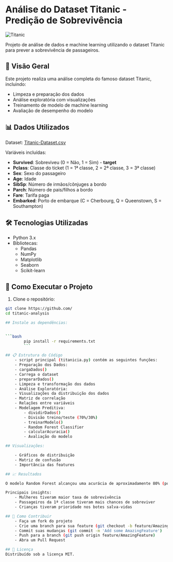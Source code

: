 # Análise do Dataset Titanic - Predição de Sobrevivência

![Titanic](https://upload.wikimedia.org/wikipedia/commons/thumb/f/fd/RMS_Titanic_3.jpg/1200px-RMS_Titanic_3.jpg)

Projeto de análise de dados e machine learning utilizando o dataset Titanic para prever a sobrevivência de passageiros.

## 📌 Visão Geral

Este projeto realiza uma análise completa do famoso dataset Titanic, incluindo:
- Limpeza e preparação dos dados
- Análise exploratória com visualizações
- Treinamento de modelo de machine learning
- Avaliação de desempenho do modelo

## 📊 Dados Utilizados

Dataset: [Titanic-Dataset.csv](https://www.kaggle.com/c/titanic/data)

Variáveis incluídas:
- **Survived**: Sobreviveu (0 = Não, 1 = Sim) - **target**
- **Pclass**: Classe do ticket (1 = 1ª classe, 2 = 2ª classe, 3 = 3ª classe)
- **Sex**: Sexo do passageiro
- **Age**: Idade
- **SibSp**: Número de irmãos/cônjuges a bordo
- **Parch**: Número de pais/filhos a bordo
- **Fare**: Tarifa paga
- **Embarked**: Porto de embarque (C = Cherbourg, Q = Queenstown, S = Southampton)

## 🛠️ Tecnologias Utilizadas

- Python 3.x
- Bibliotecas:
  - Pandas
  - NumPy
  - Matplotlib
  - Seaborn
  - Scikit-learn

## 🚀 Como Executar o Projeto

1. Clone o repositório:
```bash
git clone https://github.com/
cd titanic-analysis

## Instale as dependências:


```bash
        pip install -r requirements.txt
        ```

## 📋 Estrutura do Código
    - script principal (titanicia.py) contém as seguintes funções:
    - Preparação dos Dados:
    - cargaDados() 
    - Carrega o dataset
    - prepararDados() 
    - Limpeza e transformação dos dados
    - Análise Exploratória:
    - Visualizações da distribuição dos dados
    - Matriz de correlação
    - Relações entre variáveis
    - Modelagem Preditiva:
        - dividirDados() 
        - Divisão treino/teste (70%/30%)
        - treinarModelo() 
        - Random Forest Classifier
        - calcularAcuracia() 
        - Avaliação do modelo

## Visualizações:

    - Gráficos de distribuição
    - Matriz de confusão
    - Importância das features

## 📈 Resultados

O modelo Random Forest alcançou uma acurácia de aproximadamente 80% (pode variar dependendo da execução).

Principais insights:
    - Mulheres tiveram maior taxa de sobrevivência
    - Passageiros da 1ª classe tiveram mais chances de sobreviver
    - Crianças tiveram prioridade nos botes salva-vidas

## 🤝 Como Contribuir
    - Faça um fork do projeto
    - Crie uma branch para sua feature (git checkout -b feature/AmazingFeature)
    - Commit suas mudanças (git commit -m 'Add some AmazingFeature')
    - Push para a branch (git push origin feature/AmazingFeature)
    - Abra um Pull Request

## 📄 Licença
Distribuído sob a licença MIT. 